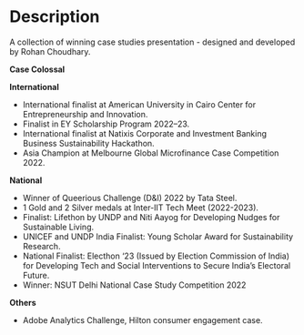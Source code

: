 # Description
A collection of winning case studies presentation - designed and developed by Rohan Choudhary.

**Case Colossal**

**International**
- International finalist at American University in Cairo Center for Entrepreneurship and Innovation.
- Finalist in EY Scholarship Program 2022–23.
- International finalist at Natixis Corporate and Investment Banking Business Sustainability Hackathon.
- Asia Champion at Melbourne Global Microfinance Case Competition 2022.

**National**
- Winner of Queerious Challenge (D&I) 2022 by Tata Steel.
- 1 Gold and 2 Silver medals at Inter-IIT Tech Meet (2022-2023).
- Finalist: Lifethon by UNDP and Niti Aayog for Developing Nudges for Sustainable Living.
- UNICEF and UNDP India Finalist: Young Scholar Award for Sustainability Research.
- National Finalist: Electhon ‘23 (Issued by Election Commission of India) for Developing Tech and Social Interventions to Secure India’s Electoral Future.
- Winner: NSUT Delhi National Case Study Competition 2022

**Others**
- Adobe Analytics Challenge, Hilton consumer engagement case.
